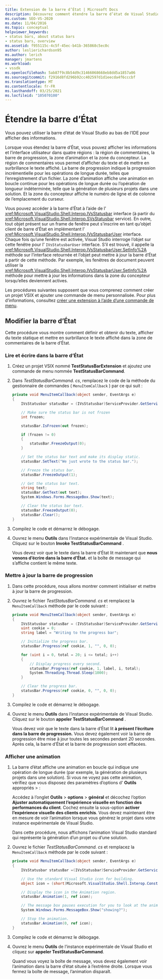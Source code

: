 ```yaml
---
title: Extension de la barre d’État | Microsoft Docs
description: Découvrez comment étendre la barre d’état de Visual Studio en bas de l’IDE, qui affiche des informations.
ms.custom: SEO-VS-2020
ms.date: 11/04/2016
ms.topic: conceptual
helpviewer_keywords:
- status bars, about status bars
- status bars, overview
ms.assetid: f955115c-4c5f-45ec-b41b-365868c5ec0c
author: leslierichardson95
ms.author: lerich
manager: jmartens
ms.workload:
- vssdk
ms.openlocfilehash: 5ab87f9c8b54d9c31466068668eb8dd5a1857a06
ms.sourcegitcommit: f2916d8fd296b92cc402597d1d1eecda4f6cccbf
ms.translationtype: MT
ms.contentlocale: fr-FR
ms.lasthandoff: 03/25/2021
ms.locfileid: "105070100"
---
```

# <a name="extend-the-status-bar"></a>Étendre la barre d’État
Vous pouvez utiliser la barre d’état de Visual Studio au bas de l’IDE pour afficher des informations.

 Lorsque vous étendez la barre d’État, vous pouvez afficher les informations et l’interface utilisateur dans quatre régions : la région de commentaires, la barre de progression, la zone d’animation et la zone du concepteur. La région de commentaires vous permet d’afficher du texte et de mettre en surbrillance le texte affiché. La barre de progression indique la progression incrémentielle pour les opérations de longue durée, telles que l’enregistrement d’un fichier. La zone d’animation affiche une animation en boucle continue pour les opérations de longue durée ou l’opération de longueur indéterminée, telle que la génération de plusieurs projets dans une solution. Et la zone du concepteur affiche le numéro de ligne et de colonne de l’emplacement du curseur.

 Vous pouvez accéder à la barre d’État à l’aide de l' <xref:Microsoft.VisualStudio.Shell.Interop.IVsStatusbar> interface (à partir du <xref:Microsoft.VisualStudio.Shell.Interop.SVsStatusbar> service). En outre, tout objet présent sur un frame de fenêtre peut s’inscrire en tant qu’objet client de barre d’État en implémentant l' <xref:Microsoft.VisualStudio.Shell.Interop.IVsStatusbarUser> interface. Chaque fois qu’une fenêtre est activée, Visual Studio interroge l’objet sur cette fenêtre pour l' `IVsStatusbarUser` interface. S’il est trouvé, il appelle la <xref:Microsoft.VisualStudio.Shell.Interop.IVsStatusbarUser.SetInfo%2A> méthode sur l’interface retournée et l’objet peut mettre à jour la barre d’État à partir de cette méthode. Par exemple, les fenêtres de document peuvent utiliser la <xref:Microsoft.VisualStudio.Shell.Interop.IVsStatusbarUser.SetInfo%2A> méthode pour mettre à jour les informations dans la zone du concepteur lorsqu’elles deviennent actives.

 Les procédures suivantes supposent que vous comprenez comment créer un projet VSIX et ajouter une commande de menu personnalisée. Pour plus d’informations, consultez [créer une extension à l’aide d’une commande de menu](../extensibility/creating-an-extension-with-a-menu-command.md).

## <a name="modify-the-status-bar"></a>Modifier la barre d’État
 Cette procédure vous montre comment définir et obtenir du texte, afficher du texte statique et mettre en surbrillance le texte affiché dans la zone de commentaires de la barre d’État.

### <a name="read-and-write-to-the-status-bar"></a>Lire et écrire dans la barre d’État

1. Créez un projet VSIX nommé **TestStatusBarExtension** et ajoutez une commande de menu nommée **TestStatusBarCommand**.

2. Dans *TestStatusBarCommand. cs*, remplacez le code de la méthode du gestionnaire de commandes ( `MenuItemCallback` ) par ce qui suit :

    ```csharp
    private void MenuItemCallback(object sender, EventArgs e)
    {
        IVsStatusbar statusBar = (IVsStatusbar)ServiceProvider.GetService(typeof(SVsStatusbar));

        // Make sure the status bar is not frozen
        int frozen;

        statusBar.IsFrozen(out frozen);

        if (frozen != 0)
        {
            statusBar.FreezeOutput(0);
        }

        // Set the status bar text and make its display static.
        statusBar.SetText("We just wrote to the status bar.");

        // Freeze the status bar.
        statusBar.FreezeOutput(1);

        // Get the status bar text.
        string text;
        statusBar.GetText(out text);
        System.Windows.Forms.MessageBox.Show(text);

        // Clear the status bar text.
        statusBar.FreezeOutput(0);
        statusBar.Clear();
    }
    ```

3. Compilez le code et démarrez le débogage.

4. Ouvrez le menu **Outils** dans l’instance expérimentale de Visual Studio. Cliquez sur le bouton **Invoke TestStatusBarCommand** .

     Vous devez voir que le texte dans la barre d’État lit maintenant que **nous venons d’écrire dans la barre d’État.** et la boîte de message qui s’affiche contient le même texte.

### <a name="update-the-progress-bar"></a>Mettre à jour la barre de progression

1. Dans cette procédure, nous allons montrer comment initialiser et mettre à jour la barre de progression.

2. Ouvrez le fichier *TestStatusBarCommand. cs* et remplacez la `MenuItemCallback` méthode par le code suivant :

    ```csharp
    private void MenuItemCallback(object sender, EventArgs e)
    {
        IVsStatusbar statusBar = (IVsStatusbar)ServiceProvider.GetService(typeof(SVsStatusbar));
        uint cookie = 0;
        string label = "Writing to the progress bar";

        // Initialize the progress bar.
        statusBar.Progress(ref cookie, 1, "", 0, 0);

        for (uint i = 0, total = 20; i <= total; i++)
        {
            // Display progress every second.
            statusBar.Progress(ref cookie, 1, label, i, total);
            System.Threading.Thread.Sleep(1000);
        }

        // Clear the progress bar.
        statusBar.Progress(ref cookie, 0, "", 0, 0);
    }
    ```

3. Compilez le code et démarrez le débogage.

4. Ouvrez le menu **Outils** dans l’instance expérimentale de Visual Studio. Cliquez sur le bouton **appeler TestStatusBarCommand** .

     Vous devez voir que le texte dans la barre d’État lit **à présent l’écriture dans la barre de progression.** Vous devez également voir la barre de progression être mise à jour toutes les secondes pendant 20 secondes. Après cela, la barre d’État et la barre de progression sont effacées.

### <a name="display-an-animation"></a>Afficher une animation

1. La barre d’état affiche une animation en boucle qui indique une opération de longue durée (par exemple, la génération de plusieurs projets dans une solution). Si vous ne voyez pas cette animation, vérifiez que vous disposez des paramètres d’options d' **Outils** appropriés  >   :

     Accédez à l’onglet **Outils**  >  **options**  >  **général** et décochez l’option **Ajuster automatiquement l’expérience visuelle en fonction des performances du client**. Cochez ensuite la sous-option **activer l’expérience visuelle des clients enrichis**. Vous devez maintenant être en mesure de voir l’animation lorsque vous générez le projet dans votre instance expérimentale de Visual Studio.

     Dans cette procédure, nous affichons l’animation Visual Studio standard qui représente la génération d’un projet ou d’une solution.

2. Ouvrez le fichier *TestStatusBarCommand. cs* et remplacez la `MenuItemCallback` méthode par le code suivant :

    ```csharp
    private void MenuItemCallback(object sender, EventArgs e)
    {
        IVsStatusbar statusBar =(IVsStatusbar)ServiceProvider.GetService(typeof(SVsStatusbar));

        // Use the standard Visual Studio icon for building.
        object icon = (short)Microsoft.VisualStudio.Shell.Interop.Constants.SBAI_Build;

        // Display the icon in the Animation region.
        statusBar.Animation(1, ref icon);

        // The message box pauses execution for you to look at the animation.
        System.Windows.Forms.MessageBox.Show("showing?");

        // Stop the animation.
        statusBar.Animation(0, ref icon);
    }
    ```

3. Compilez le code et démarrez le débogage.

4. Ouvrez le menu **Outils** de l’instance expérimentale de Visual Studio et cliquez sur **appeler TestStatusBarCommand**.

     Quand vous voyez la boîte de message, vous devez également voir l’animation dans la barre d’état située à l’extrême droite. Lorsque vous fermez la boîte de message, l’animation disparaît.
